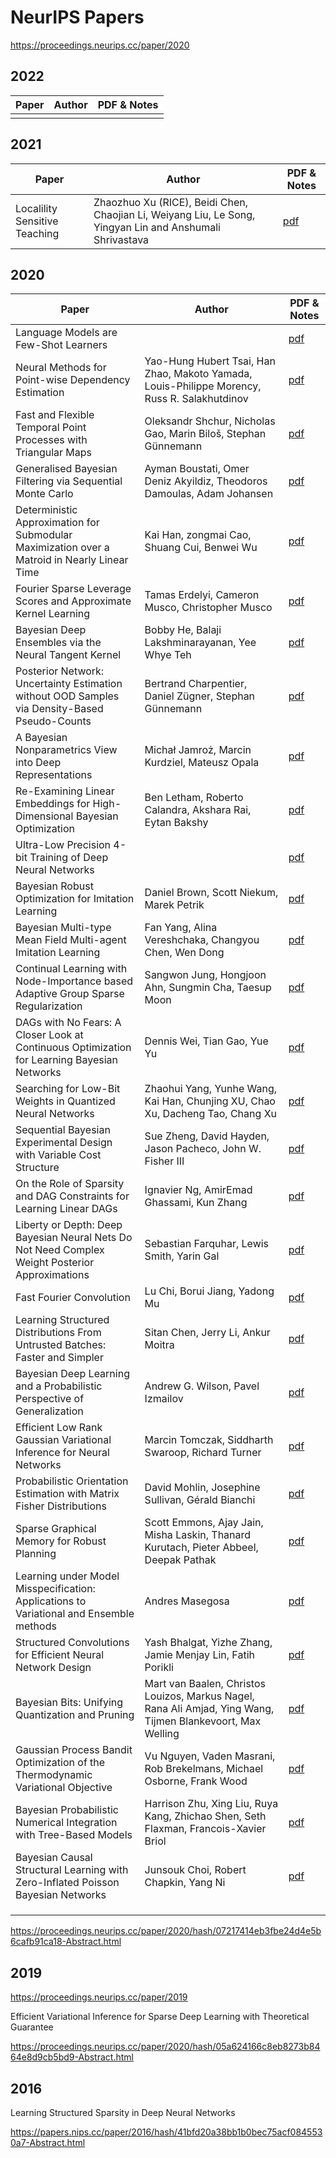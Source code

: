 # NeurIPS Papers

https://proceedings.neurips.cc/paper/2020

## 2022

| Paper                         | Author                                                                                                   | PDF & Notes                                                                                |
|-------------------------------|----------------------------------------------------------------------------------------------------------|--------------------------------------------------------------------------------------------|
| | | |

         
## 2021

| Paper                         | Author                                                                                                   | PDF & Notes                                                                                      |
|-------------------------------|----------------------------------------------------------------------------------------------------------|--------------------------------------------------------------------------------------------------|
| Localility Sensitive Teaching | Zhaozhuo Xu (RICE), Beidi Chen, Chaojian Li, Weiyang Liu, Le Song, Yingyan Lin and Anshumali Shrivastava | [pdf](https://proceedings.neurips.cc/paper/2021/file/95c3f1a8b262ec7a929a8739e21142d7-Paper.pdf) |

## 2020

| Paper                                                                                           | Author                                                                                                      | PDF & Notes                                                                                           |
| ----------------------------------------------------------------------------------------------- | ----------------------------------------------------------------------------------------------------------- | ----------------------------------------------------------------------------------------------------- |
| Language Models are Few-Shot Learners                                                           |                                                                                                             | [pdf](https://papers.nips.cc/paper/2020/hash/1457c0d6bfcb4967418bfb8ac142f64a-Abstract.html)          |
| Neural Methods for Point-wise Dependency Estimation                                             | Yao-Hung Hubert Tsai, Han Zhao, Makoto Yamada, Louis-Philippe Morency, Russ R. Salakhutdinov                | [pdf](https://proceedings.neurips.cc/paper/2020/hash/00a03ec6533ca7f5c644d198d815329c-Abstract.html)  |
| Fast and Flexible Temporal Point Processes with Triangular Maps                                 | Oleksandr Shchur, Nicholas Gao, Marin Biloš, Stephan Günnemann                                              | [pdf](https://proceedings.neurips.cc/paper/2020/hash/00ac8ed3b4327bdd4ebbebcb2ba10a00-Abstract.html)  |
| Generalised Bayesian Filtering via Sequential Monte Carlo                                       | Ayman Boustati, Omer Deniz Akyildiz, Theodoros Damoulas, Adam Johansen                                      | [pdf](https://proceedings.neurips.cc/paper/2020/hash/04ecb1fa28506ccb6f72b12c0245ddbc-Abstract.html)  |
| Deterministic Approximation for Submodular Maximization over a Matroid in Nearly Linear Time    | Kai Han, zongmai Cao, Shuang Cui, Benwei Wu                                                                 | [pdf](https://proceedings.neurips.cc/paper/2020/hash/05128e44e27c36bdba71221bfccf735d-Abstract.html)  |
| Fourier Sparse Leverage Scores and Approximate Kernel Learning                                  | Tamas Erdelyi, Cameron Musco, Christopher Musco                                                             | [pdf](https://proceedings.neurips.cc/paper/2020/hash/012d9fe15b2493f21902cd55603382ec-Abstract.html)  |
| Bayesian Deep Ensembles via the Neural Tangent Kernel                                           | Bobby He, Balaji Lakshminarayanan, Yee Whye Teh                                                             | [pdf](https://arxiv.org/abs/2007.05864)                                                               |
| Posterior Network: Uncertainty Estimation without OOD Samples via Density-Based Pseudo-Counts   | Bertrand Charpentier, Daniel Zügner, Stephan Günnemann                                                      | [pdf](https://proceedings.neurips.cc/paper/2020/hash/0eac690d7059a8de4b48e90f14510391-Abstract.html ) |
| A Bayesian Nonparametrics View into Deep Representations                                        | Michał Jamroż, Marcin Kurdziel, Mateusz Opala                                                               | [pdf](https://proceedings.neurips.cc/paper/2020/hash/0ffaca95e3e5242ba1097ad8a9a6e95d-Abstract.html)  |
| Re-Examining Linear Embeddings for High-Dimensional Bayesian Optimization                       | Ben Letham, Roberto Calandra, Akshara Rai, Eytan Bakshy                                                     | [pdf](https://proceedings.neurips.cc/paper/2020/hash/10fb6cfa4c990d2bad5ddef4f70e8ba2-Abstract.html)  |
| Ultra-Low Precision 4-bit Training of Deep Neural Networks                                      |                                                                                                             | [pdf](https://proceedings.neurips.cc/paper/2020/hash/13b919438259814cd5be8cb45877d577-Abstract.html)  |
| Bayesian Robust Optimization for Imitation Learning                                             | Daniel Brown, Scott Niekum, Marek Petrik                                                                    | [pdf](https://proceedings.neurips.cc/paper/2020/hash/1a669e81c8093745261889539694be7f-Abstract.html)  |
| Bayesian Multi-type Mean Field Multi-agent Imitation Learning                                   | Fan Yang, Alina Vereshchaka, Changyou Chen, Wen Dong                                                        | [pdf](https://proceedings.neurips.cc/paper/2020/hash/19eca5979ccbb752778e6c5f090dc9b6-Abstract.html)  |
| Continual Learning with Node-Importance based Adaptive Group Sparse Regularization              | Sangwon Jung, Hongjoon Ahn, Sungmin Cha, Taesup Moon                                                        | [pdf](https://proceedings.neurips.cc/paper/2020/hash/258be18e31c8188555c2ff05b4d542c3-Abstract.html)  |
| DAGs with No Fears: A Closer Look at Continuous Optimization for Learning Bayesian Networks     | Dennis Wei, Tian Gao, Yue Yu                                                                                | [pdf](https://proceedings.neurips.cc/paper/2020/hash/28a7602724ba16600d5ccc644c19bf18-Abstract.html)  |
| Searching for Low-Bit Weights in Quantized Neural Networks                                      | Zhaohui Yang, Yunhe Wang, Kai Han, Chunjing XU, Chao Xu, Dacheng Tao, Chang Xu                              | [pdf](https://proceedings.neurips.cc/paper/2020/hash/2a084e55c87b1ebcdaad1f62fdbbac8e-Abstract.html)  |
| Sequential Bayesian Experimental Design with Variable Cost Structure                            | Sue Zheng, David Hayden, Jason Pacheco, John W. Fisher III                                                  | [pdf](https://proceedings.neurips.cc/paper/2020/hash/2adee8815dd939548ee6b2772524b6f2-Abstract.html)  |
| On the Role of Sparsity and DAG Constraints for Learning Linear DAGs                            | Ignavier Ng, AmirEmad Ghassami, Kun Zhang                                                                   | [pdf](https://proceedings.neurips.cc/paper/2020/hash/d04d42cdf14579cd294e5079e0745411-Abstract.html)  |
| Liberty or Depth: Deep Bayesian Neural Nets Do Not Need Complex Weight Posterior Approximations | Sebastian Farquhar, Lewis Smith, Yarin Gal                                                                  | [pdf](https://proceedings.neurips.cc/paper/2020/hash/2dfe1946b3003933b7f8ddd71f24dbb1-Abstract.html)  |
| Fast Fourier Convolution                                                                        | Lu Chi, Borui Jiang, Yadong Mu                                                                              | [pdf](https://proceedings.neurips.cc/paper/2020/hash/2fd5d41ec6cfab47e32164d5624269b1-Abstract.html)  |
| Learning Structured Distributions From Untrusted Batches: Faster and Simpler                    | Sitan Chen, Jerry Li, Ankur Moitra                                                                          | [pdf](https://proceedings.neurips.cc/paper/2020/hash/305ddad049f65a2c241dbb6e6f746c54-Abstract.html)  |
| Bayesian Deep Learning and a Probabilistic Perspective of Generalization                        | Andrew G. Wilson, Pavel Izmailov                                                                            | [pdf](https://proceedings.neurips.cc/paper/2020/hash/322f62469c5e3c7dc3e58f5a4d1ea399-Abstract.html)  |
| Efficient Low Rank Gaussian Variational Inference for Neural Networks                           | Marcin Tomczak, Siddharth Swaroop, Richard Turner                                                           | [pdf](https://proceedings.neurips.cc/paper/2020/hash/310cc7ca5a76a446f85c1a0d641ba96d-Abstract.html)  |
| Probabilistic Orientation Estimation with Matrix Fisher Distributions                           | David Mohlin, Josephine Sullivan, Gérald Bianchi                                                            | [pdf](https://proceedings.neurips.cc/paper/2020/hash/33cc2b872dfe481abef0f61af181dfcf-Abstract.html)  |
| Sparse Graphical Memory for Robust Planning                                                     | Scott Emmons, Ajay Jain, Misha Laskin, Thanard Kurutach, Pieter Abbeel, Deepak Pathak                       | [pdf](https://proceedings.neurips.cc/paper/2020/hash/385822e359afa26d52b5b286226f2cea-Abstract.html)  |
| Learning under Model Misspecification: Applications to Variational and Ensemble methods         | Andres Masegosa                                                                                             | [pdf](https://proceedings.neurips.cc/paper/2020/hash/3ac48664b7886cf4e4ab4aba7e6b6bc9-Abstract.html)  |
| Structured Convolutions for Efficient Neural Network Design                                     | Yash Bhalgat, Yizhe Zhang, Jamie Menjay Lin, Fatih Porikli                                                  | [pdf](https://proceedings.neurips.cc/paper/2020/hash/3be0214185d6177a9aa6adea5a720b09-Abstract.html)  |
| Bayesian Bits: Unifying Quantization and Pruning                                                | Mart van Baalen, Christos Louizos, Markus Nagel, Rana Ali Amjad, Ying Wang, Tijmen Blankevoort, Max Welling | [pdf](https://proceedings.neurips.cc/paper/2020/hash/3f13cf4ddf6fc50c0d39a1d5aeb57dd8-Abstract.html)  |
| Gaussian Process Bandit Optimization of the Thermodynamic Variational Objective                 | Vu Nguyen, Vaden Masrani, Rob Brekelmans, Michael Osborne, Frank Wood                                       | [pdf](https://proceedings.neurips.cc/paper/2020/hash/3f2dff7862a70f97a59a1fa02c3ec110-Abstract.html)  |
| Bayesian Probabilistic Numerical Integration with Tree-Based Models                             | Harrison Zhu, Xing Liu, Ruya Kang, Zhichao Shen, Seth Flaxman, Francois-Xavier Briol                        | [pdf](https://proceedings.neurips.cc/paper/2020/hash/3fe94a002317b5f9259f82690aeea4cd-Abstract.html)  |
| Bayesian Causal Structural Learning with Zero-Inflated Poisson Bayesian Networks                | Junsouk Choi, Robert Chapkin, Yang Ni                                                                       | [pdf](https://proceedings.neurips.cc/paper/2020/hash/4175a4b46a45813fccf4bd34c779d817-Abstract.html)  |
|                                                                                                 |                                                                                                             |                                                                                                       |
|                                                                                                 |                                                                                                             |                                                                                                       |
|                                                                                                 |                                                                                                             |                                                                                                       |

https://proceedings.neurips.cc/paper/2020/hash/07217414eb3fbe24d4e5b6cafb91ca18-Abstract.html

## 2019

https://proceedings.neurips.cc/paper/2019

Efficient Variational Inference for Sparse Deep Learning with Theoretical Guarantee

https://proceedings.neurips.cc/paper/2020/hash/05a624166c8eb8273b8464e8d9cb5bd9-Abstract.html

## 2016

Learning Structured Sparsity in Deep Neural Networks

https://papers.nips.cc/paper/2016/hash/41bfd20a38bb1b0bec75acf0845530a7-Abstract.html
